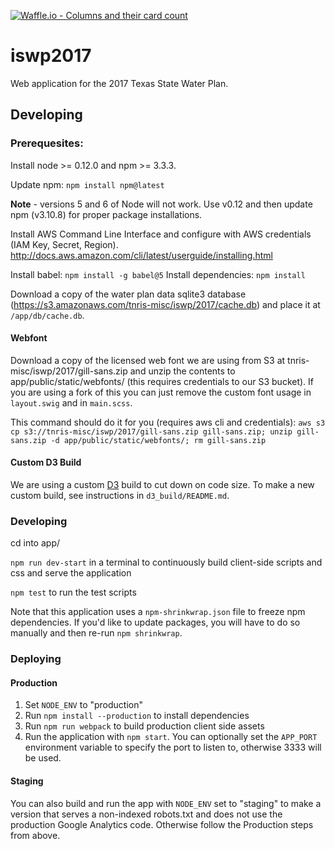 [![Waffle.io - Columns and their card count](https://badge.waffle.io/TNRIS/iswp2017.svg?columns=all)](https://waffle.io/TNRIS/iswp2017)

# iswp2017

Web application for the 2017 Texas State Water Plan.

## Developing

### Prerequesites:

Install node >= 0.12.0 and npm >= 3.3.3.

Update npm: `npm install npm@latest`

**Note** - versions 5 and 6 of Node will not work. Use v0.12 and then update npm (v3.10.8) for proper package installations.

Install AWS Command Line Interface and configure with AWS credentials (IAM Key, Secret, Region). http://docs.aws.amazon.com/cli/latest/userguide/installing.html

Install babel: `npm install -g babel@5`
Install dependencies: `npm install`

Download a copy of the water plan data sqlite3 database (https://s3.amazonaws.com/tnris-misc/iswp/2017/cache.db) and place it at `/app/db/cache.db`.

#### Webfont

Download a copy of the licensed web font we are using from S3 at tnris-misc/iswp/2017/gill-sans.zip and unzip the contents to app/public/static/webfonts/ (this requires credentials to our S3 bucket). If you are using a fork of this you can just remove the custom font usage in `layout.swig` and in `main.scss`.

This command should do it for you (requires aws cli and credentials): `aws s3 cp s3://tnris-misc/iswp/2017/gill-sans.zip gill-sans.zip; unzip gill-sans.zip -d app/public/static/webfonts/; rm gill-sans.zip`

#### Custom D3 Build

We are using a custom [D3](http://d3js.org/) build to cut down on code size. To make a new custom build, see instructions in `d3_build/README.md`.

### Developing
cd into app/

`npm run dev-start` in a terminal to continuously build client-side scripts and css and serve the application

`npm test` to run the test scripts

Note that this application uses a `npm-shrinkwrap.json` file to freeze npm dependencies. If you'd like to update packages, you will have to do so manually and then re-run `npm shrinkwrap`.

### Deploying

#### Production

1. Set `NODE_ENV` to "production"
2. Run `npm install --production` to install dependencies
3. Run `npm run webpack` to build production client side assets
4. Run the application with `npm start`. You can optionally set the `APP_PORT` environment variable to specify the port to listen to, otherwise 3333 will be used.

#### Staging

You can also build and run the app with `NODE_ENV` set to "staging" to make a version that serves a non-indexed robots.txt and does not use the production Google Analytics code. Otherwise follow the Production steps from above.
